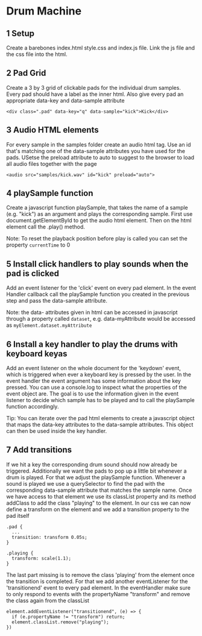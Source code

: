 # Drum Machine

## 1 Setup

Create a barebones index.html style.css and index.js file. Link the js file and the css file into the html.

## 2 Pad Grid

Create a 3 by 3 grid of clickable pads for the individual drum samples.
Every pad should have a label as the inner html.
Also give every pad an appropriate data-key and data-sample attribute

```
<div class=".pad" data-key="q" data-sample="kick">Kick</div>
```

## 3 Audio HTML elements

For every sample in the samples folder create an audio html tag. Use an id that's matching one of the data-sample attributes you have used for the pads. USetse the preload attribute to auto to suggest to the browser to load all audio files together with the page

```
<audio src="samples/kick.wav" id="kick" preload="auto">
```

## 4 playSample function

Create a javascript function playSample, that takes the name of a sample (e.g. "kick") as an argument and plays the corresponding sample.
First use document.getElementById to get the audio html element.
Then on the html element call the .play() method.

Note: To reset the playback position before play is called you can set the property `currentTime` to 0

## 5 Install click handlers to play sounds when the pad is clicked

Add an event listener for the 'click' event on every pad element. In the event Handler callback call the playSample function you created in the previous step and pass the data-sample attribute.

Note: the data- attributes given in html can be accessed in javascript through a property called `dataset`, e.g. data-myAttribute would be accessed as `myElement.dataset.myAttribute`

## 6 Install a key handler to play the drums with keyboard keyas

Add an event listener on the whole document for the 'keydown' event, which is triggered when ever a keyboard key is pressed by the user.
In the event handler the event argument has some information about the key pressed. You can use a console.log to inspect what the properties of the event object are.
The goal is to use the information given in the event listener to decide which sample has to be played and to call the playSample function accordingly.

Tip: You can iterate over the pad html elements to create a javascript object that maps the data-key attributes to the data-sample attributes. This object can then be used inside the key handler.

## 7 Add transitions

If we hit a key the corresponding drum sound should now already be triggered. Additionally we want the pads to pop up a little bit whenever a drum is played. For that we adjust the playSample function. Whenever a sound is played we use a querySelector to find the pad with the corresponding data-sample attribute that matches the sample name.
Once we have access to that element we use its classList property and its method addClass to add the class "playing" to the element.
In our css we can now define a transform on the element and we add a transition property to the pad itself

```
.pad {
  ...
  transition: transform 0.05s;
}

.playing {
  transform: scale(1.1);
}
```

The last part missing is to remove the class 'playing' from the element once the transition is completed.
For that we add another eventListener for the 'transitionend' event to every pad element.
In the eventHandler make sure to only respond to events with the propertyName "transform" and remove the class again from the classList

```
element.addEventListener("transitionend", (e) => {
  if (e.propertyName != "transform") return;
  element.classList.remove("playing");
})
```
